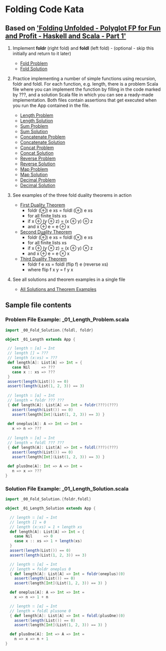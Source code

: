
# Folding Code Kata

## Based on ['Folding Unfolded - Polyglot FP for Fun and Profit - Haskell and Scala - Part 1'](https://www.slideshare.net/pjschwarz/folding-unfolded-polyglot-fp-for-fun-and-profit-haskell-and-scala)

1. Implement **foldr** (right fold) and **foldl** (left fold) - (optional - skip this initially and return to it later)
   * [Fold Problem](https://github.com/philipschwarz/folding-code-kata-scala/blob/master/src/main/scala/_00_Fold_Problem.scala)
   * [Fold Solution](https://github.com/philipschwarz/folding-code-kata-scala/blob/master/src/main/scala/_00_Fold_Solution.scala)
2. Practice implementing a number of simple functions using recursion, foldr and foldl. For each function, e.g. length, there is a problem Scala file where you can implement the function by filling in the code marked by ???, and a solution Scala file in which you can see a ready-made implementation. Both files contain assertions that get executed when you run the App contained in the file. 
   * [Length Problem](https://github.com/philipschwarz/folding-code-kata-scala/blob/master/src/main/scala/_01_Length_Problem.scala)
   * [Length Solution](https://github.com/philipschwarz/folding-code-kata-scala/blob/master/src/main/scala/_01_Length_Solution.scala)
   * [Sum Problem](https://github.com/philipschwarz/folding-code-kata-scala/blob/master/src/main/scala/_02_Sum_Problem.scala)
   * [Sum Solution](https://github.com/philipschwarz/folding-code-kata-scala/blob/master/src/main/scala/_02_Sum_Solution.scala)
   * [Concatenate Problem](https://github.com/philipschwarz/folding-code-kata-scala/blob/master/src/main/scala/_03_Concatenate_Problem.scala)
   * [Concatenate Solution](https://github.com/philipschwarz/folding-code-kata-scala/blob/master/src/main/scala/_03_Concatenate_Solution.scala)
   * [Concat Problem](https://github.com/philipschwarz/folding-code-kata-scala/blob/master/src/main/scala/_04_Concat_Problem.scala)
   * [Concat Solution](https://github.com/philipschwarz/folding-code-kata-scala/blob/master/src/main/scala/_04_Concat_Solution.scala)
   * [Reverse Problem](https://github.com/philipschwarz/folding-code-kata-scala/blob/master/src/main/scala/_05_Reverse_Problem.scala)
   * [Reverse Solution](https://github.com/philipschwarz/folding-code-kata-scala/blob/master/src/main/scala/_05_Reverse_Solution.scala)
   * [Map Problem](https://github.com/philipschwarz/folding-code-kata-scala/blob/master/src/main/scala/_06_Map_Problem.scala)
   * [Map Solution](https://github.com/philipschwarz/folding-code-kata-scala/blob/master/src/main/scala/_06_Map_Solution.scala)
   * [Decimal Problem](https://github.com/philipschwarz/folding-code-kata-scala/blob/master/src/main/scala/_07_Decimal_Problem.scala)
   * [Decimal Solution](https://github.com/philipschwarz/folding-code-kata-scala/blob/master/src/main/scala/_07_Decimal_Solution.scala)
3. See examples of the three fold duality theorems in action                  
   * [First Duality Theorem](https://github.com/philipschwarz/folding-code-kata-scala/blob/master/src/main/scala/_08_First_Duality_Theorem.scala)
      * foldr (⊕) e xs = foldl (⊕) e xs 
      * for all finite lists xs
      * if x ⊕ (y ⊕ z)  = (x ⊕ y) ⊕ z 
      * and x ⊕ e = e ⊕ x
   * [Second Duality Theorem](https://github.com/philipschwarz/folding-code-kata-scala/blob/master/src/main/scala/_09_Second_Duality_Theorem.scala)
      * foldr (⊕) e xs = foldl (⊗) e xs 
      * for all finite lists xs
      * if x ⊕ (y ⊗ z)  = (x ⊕ y) ⊗ z 
      * and x ⊕ e = e ⊗ x
   * [Third Duality Theorem](https://github.com/philipschwarz/folding-code-kata-scala/blob/master/src/main/scala/_10_Third_Duality_Theorem.scala) 
      * foldr f e xs = foldl (flip f) e (reverse xs) 
      * where flip f x y = f y x                 
 
4. See all solutions and theorem examples in a single file

   * [All Solutions and Theorem Examples](https://github.com/philipschwarz/folding-code-kata-scala/blob/master/src/main/scala/_11_All_Solutions_and_Theorem_Examples.scala)
    
## Sample file contents
### Problem File Example: _01_Length_Problem.scala
 
 ```Scala
import _00_Fold_Solution.{foldl, foldr}

object _01_Length extends App {

  // length ∷ [α] → Int
  // length [] = ???
  // length (x:xs) = ???   
  def length[A]: List[A] => Int = {
    case Nil     => ???
    case x :: xs => ???
  }
  assert(length(List()) == 0)
  assert(length(List(1, 2, 3)) == 3)
  
  // length ∷ [α] → Int
  // length = foldr ??? ???
  { def length[A]: List[A] => Int = foldr(???)(???)
    assert(length(List()) == 0)
    assert(length[Int](List(1, 2, 3)) == 3) }
  
  def oneplus[A]: A => Int => Int =
    x => n => ???
  
  // length ∷ [α] → Int
  // length = foldl ??? ???
  { def length[A]: List[A] => Int = foldl(???)(???)
    assert(length(List()) == 0)
    assert(length[Int](List(1, 2, 3)) == 3) }
  
  def plusOne[A]: Int => A => Int =
    n => x => ???
}
 ```

### Solution File Example: _01_Length_Solution.scala

```Scala
import _00_Fold_Solution.{foldr,foldl}

object _01_Length_Solution extends App {

  // length ∷ [α] → Int
  // length [] = 0
  // length (x:xs) = 1 + length xs
  def length[A]: List[A] => Int = {
    case Nil     => 0
    case x :: xs => 1 + length(xs)
  }
  assert(length(List()) == 0)
  assert(length(List(1, 2, 3)) == 3)

  // length ∷ [α] → Int
  // length = foldr oneplus 0
  { def length[A]: List[A] => Int = foldr(oneplus)(0)
    assert(length(List()) == 0)
    assert(length[Int](List(1, 2, 3)) == 3) }

  def oneplus[A]: A => Int => Int =
    x => n => 1 + n

  // length ∷ [α] → Int
  // length = foldl plusone 0
  { def length[A]: List[A] => Int = foldl(plusOne)(0)
    assert(length(List()) == 0)
    assert(length[Int](List(1, 2, 3)) == 3) }

  def plusOne[A]: Int => A => Int =
    n => x => n + 1
}
```